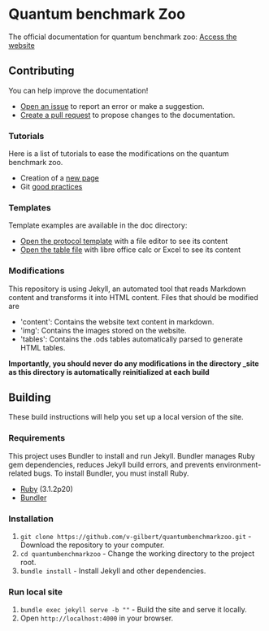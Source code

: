 # Quantum benchmark Zoo

The official documentation for quantum benchmark zoo: 
[Access the website](https://quantumbenchmarkzoo.org)

## Contributing

You can help improve the documentation!

- [Open an issue](https://github.com/v-gilbert/quantumbenchmarkzoo/issues/new) to report an error or make a suggestion.
- [Create a pull request](https://github.com/v-gilbert/quantumbenchmarkzoo/issues/new) to propose changes to the documentation.


### Tutorials

Here is a list of tutorials to ease the modifications on the quantum benchmark zoo.

- Creation of a [new page](https://github.com/v-gilbert/quantumbenchmarkzoo/blob/master/doc/page-creation-tutorial.md)
- Git [good practices](https://github.com/v-gilbert/quantumbenchmarkzoo/blob/master/doc/git-good-practices.md) 

### Templates

Template examples are available in the doc directory:

- [Open the protocol template](https://github.com/v-gilbert/quantumbenchmarkzoo/blob/master/doc/protocol-template.md) with a file editor to see its content
- [Open the table file](https://github.com/v-gilbert/quantumbenchmarkzoo/blob/master/doc/) with libre office calc or Excel to see its content

### Modifications

This repository is using Jekyll, an automated tool that reads Markdown content and transforms it into HTML content. Files that should be modified are
- 'content': Contains the website text content in markdown.
- 'img': Contains the images stored on the website.
- 'tables': Contains the .ods tables automatically parsed to generate HTML tables.

**Importantly, you should never do any modifications in the directory _site as this directory is automatically reinitialized at each build**

## Building

These build instructions will help you set up a local version of the site.

### Requirements

This project uses Bundler to install and run Jekyll. Bundler manages Ruby gem dependencies, reduces Jekyll build errors, and prevents environment-related bugs. To install Bundler, you must install Ruby.

- [Ruby](https://www.ruby-lang.org) (3.1.2p20)
- [Bundler](https://bundler.io)

### Installation

1. `git clone https://github.com/v-gilbert/quantumbenchmarkzoo.git` - Download the repository to your computer.
1. `cd quantumbenchmarkzoo` - Change the working directory to the project root.
1. `bundle install` - Install Jekyll and other dependencies.

### Run local site

1. `bundle exec jekyll serve -b ""` - Build the site and serve it locally.
1. Open `http://localhost:4000` in your browser.

